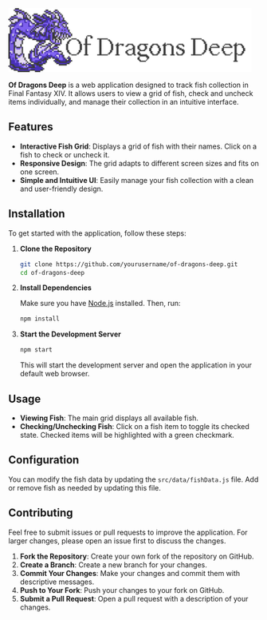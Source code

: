 <img src="public/ofdragonsdeep-banner.png" alt="Of Dragons Deep logo, featuring the Nepto Dragon from Final Fantasy III" width="488" height="128"/>

**Of Dragons Deep** is a web application designed to track fish collection in Final Fantasy XIV. It allows users to view a grid of fish, check and uncheck items individually, and manage their collection in an intuitive interface.

## Features

- **Interactive Fish Grid**: Displays a grid of fish with their names. Click on a fish to check or uncheck it.
- **Responsive Design**: The grid adapts to different screen sizes and fits on one screen.
- **Simple and Intuitive UI**: Easily manage your fish collection with a clean and user-friendly design.

## Installation

To get started with the application, follow these steps:

1. **Clone the Repository**

   ```bash
   git clone https://github.com/yourusername/of-dragons-deep.git
   cd of-dragons-deep
   ```

2. **Install Dependencies**

   Make sure you have [Node.js](https://nodejs.org/) installed. Then, run:

   ```bash
   npm install
   ```

3. **Start the Development Server**

   ```bash
   npm start
   ```

   This will start the development server and open the application in your default web browser.

## Usage

- **Viewing Fish**: The main grid displays all available fish.
- **Checking/Unchecking Fish**: Click on a fish item to toggle its checked state. Checked items will be highlighted with a green checkmark.

## Configuration

You can modify the fish data by updating the `src/data/fishData.js` file. Add or remove fish as needed by updating this file.

## Contributing

Feel free to submit issues or pull requests to improve the application. For larger changes, please open an issue first to discuss the changes.

1. **Fork the Repository**: Create your own fork of the repository on GitHub.
2. **Create a Branch**: Create a new branch for your changes.
3. **Commit Your Changes**: Make your changes and commit them with descriptive messages.
4. **Push to Your Fork**: Push your changes to your fork on GitHub.
5. **Submit a Pull Request**: Open a pull request with a description of your changes.